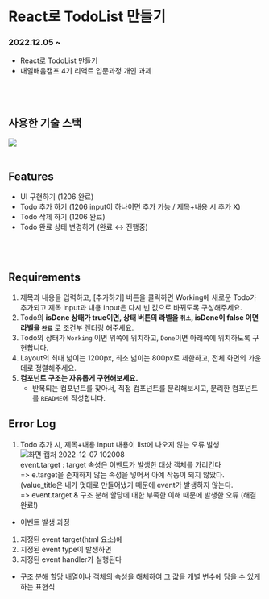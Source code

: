 # React로 TodoList 만들기
### 2022.12.05 ~
- React로 TodoList 만들기
- 내일배움캠프 4기 리액트 입문과정 개인 과제
<br>
<br>

## 사용한 기술 스택  
<img src="https://img.shields.io/badge/react-61DAFB?style=for-the-badge&logo=react&logoColor=black">
<br>
<br>

## Features
- UI 구현하기 (1206 완료)
- Todo 추가 하기 (1206 input이 하나이면 추가 가능 / 제목+내용 시 추가 X)
- Todo 삭제 하기 (1206 완료)
- Todo 완료 상태 변경하기 (완료 ↔ 진행중)
<br>
<br>

## Requirements
1. 제목과 내용을 입력하고, [추가하기] 버튼을 클릭하면 Working에 새로운 Todo가 추가되고 제목 input과 내용 input은 다시 빈 값으로 바뀌도록 구성해주세요.
2. Todo의 **isDone 상태가 true이면, 상태 버튼의 라벨을 `취소`, isDone이 false 이면 라벨을 `완료`** 로 조건부 렌더링 해주세요.
3. Todo의 상태가 `Working` 이면 위쪽에 위치하고, `Done`이면 아래쪽에 위치하도록 구현합니다.
4. Layout의 최대 넓이는 1200px, 최소 넓이는 800px로 제한하고, 전체 화면의 가운데로 정렬해주세요.
5. **컴포넌트 구조는 자유롭게 구현해보세요.**
    - 반복되는 컴포넌트를 찾아서, 직접 컴포넌트를 분리해보시고, 분리한 컴포넌트를 `README`에 작성합니다.


## Error Log
1. Todo 추가 시, 제목+내용 input 내용이 list에 나오지 않는 오류 발생
![화면 캡처 2022-12-07 102008](https://user-images.githubusercontent.com/95006849/206065033-b48c44e1-4ec9-4560-bb63-3e4bed8b33bc.png)
<br>event.target : target 속성은 이벤트가 발생한 대상 객체를 가리킨다
<br>=> e.target을 존재하지 않는 속성을 넣어서 아예 작동이 되지 않았다. (value_title은 내가 멋대로 만들어냈기 때문에 event가 발생하지 않는다.
<br>=> event.target & 구조 분해 할당에 대한 부족한 이해 때문에 발생한 오류 (해결 완료!)

- 이벤트 발생 과정
1. 지정된 event target(html 요소)에
2. 지정된 event type이 발생하면
3. 지정된 event handler가 실행된다

- 구조 분해 할당
배열이나 객체의 속성을 해체하여 그 값을 개별 변수에 담을 수 있게 하는 표현식
